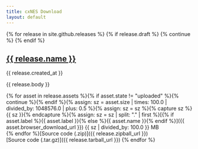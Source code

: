 ```yaml
---
title: cxNES Download
layout: default
---
```


{% for release in site.github.releases %}
 {% if release.draft %}
    {% continue %}
  {% endif %}
<h2><a href="{{ release.html_url }}">{{ release.name }}</a></h2> {{ release.created_at }}  

  {{ release.body }}

{% for asset in release.assets %}{% if asset.state != "uploaded" %}{% continue %}{% endif %}{% assign: sz = asset.size | times: 100.0 | divided_by: 1048576.0 | plus: 0.5 %}{% assign: sz = sz %}{% capture sz %}{{ sz }}{% endcapture %}{% assign: sz = sz | split: "."  | first %}[{% if asset.label %}{{ asset.label }}{% else %}{{ asset.name }}{% endif %}]({{ asset.browser_download_url }}) {{ sz | divided_by: 100.0 }} MB  
{% endfor %}[Source code (.zip)]({{ release.zipball_url }})  
[Source code (.tar.gz)]({{ release.tarball_url }})
{% endfor %}


